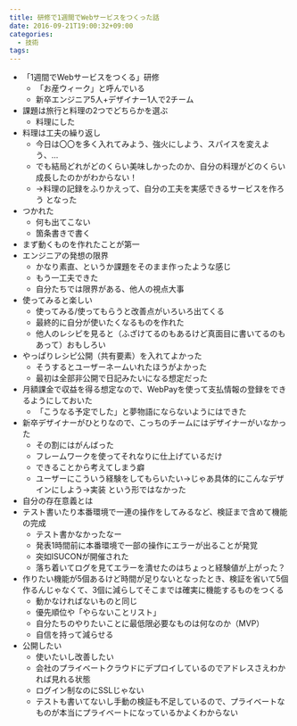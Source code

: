 ```yaml
---
title: 研修で1週間でWebサービスをつくった話
date: 2016-09-21T19:00:32+09:00
categories:
  - 技術
tags:
---
```


- 「1週間でWebサービスをつくる」研修
  - 「お産ウィーク」と呼んでいる
  - 新卒エンジニア5人+デザイナー1人で2チーム
- 課題は旅行と料理の2つでどちらかを選ぶ
  - 料理にした
- 料理は工夫の繰り返し
  - 今日は〇〇を多く入れてみよう、強火にしよう、スパイスを変えよう、…
  - でも結局どれがどのくらい美味しかったのか、自分の料理がどのくらい成長したのかがわからない！
  - →料理の記録をふりかえって、自分の工夫を実感できるサービスを作ろう となった
- つかれた
  - 何も出てこない
  - 箇条書きで書く
- まず動くものを作れたことが第一
- エンジニアの発想の限界
  - かなり素直、というか課題をそのまま作ったような感じ
  - もう一工夫できた
  - 自分たちでは限界がある、他人の視点大事
- 使ってみると楽しい
  - 使ってみる/使ってもらうと改善点がいろいろ出てくる
  - 最終的に自分が使いたくなるものを作れた
  - 他人のレシピを見ると（ふざけてるのもあるけど真面目に書いてるのもあって）おもしろい
- やっぱりレシピ公開（共有要素）を入れてよかった
  - そうするとユーザーネームいれたほうがよかった
  - 最初は全部非公開で日記みたいになる想定だった
- 月額課金で収益を得る想定なので、WebPayを使って支払情報の登録をできるようにしておいた
  - 「こうなる予定でした」と夢物語にならないようにはできた
- 新卒デザイナーがひとりなので、こっちのチームにはデザイナーがいなかった
  - その割にはがんばった
  - フレームワークを使ってそれなりに仕上げているだけ
  - できることから考えてしまう癖
  - ユーザーにこういう経験をしてもらいたい→じゃあ具体的にこんなデザインにしよう→実装 という形ではなかった
- 自分の存在意義とは
- テスト書いたり本番環境で一連の操作をしてみるなど、検証まで含めて機能の完成
  - テスト書かなかったなー
  - 発表1時間前に本番環境で一部の操作にエラーが出ることが発覚
  - 突如ISUCONが開催された
  - 落ち着いてログを見てエラーを潰せたのはちょっと経験値が上がった？
- 作りたい機能が5個あるけど時間が足りないとなったとき、検証を省いて5個作るんじゃなくて、3個に減らしてそこまでは確実に機能するものをつくる
  - 動かなければないものと同じ
  - 優先順位や「やらないことリスト」
  - 自分たちのやりたいことに最低限必要なものは何なのか（MVP）
  - 自信を持って減らせる
- 公開したい
  - 使いたいし改善したい
  - 会社のプライベートクラウドにデプロイしているのでアドレスさえわかれば見れる状態
  - ログイン制なのにSSLじゃない
  - テストも書いてないし手動の検証も不足しているので、プライベートなものが本当にプライベートになっているかよくわからない
